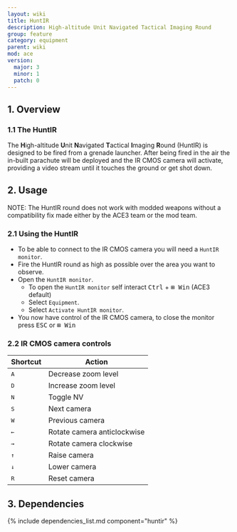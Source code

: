 ```yaml
---
layout: wiki
title: HuntIR
description: High-altitude Unit Navigated Tactical Imaging Round
group: feature
category: equipment
parent: wiki
mod: ace
version:
  major: 3
  minor: 1
  patch: 0
---
```


## 1. Overview

### 1.1 The HuntIR
The **H**igh-altitude **U**nit **N**avigated **T**actical **I**maging **R**ound (HuntIR) is designed to be fired from a grenade launcher. After being fired in the air the in-built parachute will be deployed and the IR CMOS camera will activate, providing a video stream until it touches the ground or get shot down.

## 2. Usage
NOTE: The HuntIR round does not work with modded weapons without a compatibility fix made either by the ACE3 team or the mod team.

### 2.1 Using the HuntIR
- To be able to connect to the IR CMOS camera you will need a `HuntIR monitor`.
- Fire the HuntIR round as high as possible over the area you want to observe.
- Open the `HuntIR monitor`.
  - To open the `HuntIR monitor` self interact <kbd>Ctrl</kbd> + <kbd>⊞&nbsp;Win</kbd> (ACE3 default)
  - Select `Equipment`.
  - Select `Activate HuntIR monitor`.
- You now have control of the IR CMOS camera, to close the monitor press <kbd>ESC</kbd> or <kbd>⊞&nbsp;Win</kbd>

### 2.2 IR CMOS camera controls

Shortcut | Action
------------ | -------------
<kbd>A</kbd>  | Decrease zoom level
<kbd>D</kbd> | Increase zoom level
<kbd>N</kbd> | Toggle NV
<kbd>S</kbd> | Next camera
<kbd>W</kbd> | Previous camera
<kbd>←</kbd> | Rotate camera anticlockwise
<kbd>→</kbd>|  Rotate camera clockwise
<kbd>↑</kbd> | Raise camera
<kbd>↓</kbd> | Lower camera
<kbd>R</kbd> | Reset camera

## 3. Dependencies

{% include dependencies_list.md component="huntir" %}
